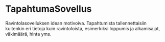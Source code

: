 # TapahtumaSovellus

Ravintolasovelluksen idean motivoiva. Tapahtumista tallennettaisiin kuitenkin eri tietoja kuin ravintoloista, esimerkiksi loppumis ja alkamisajat, väkimäärä, hinta yms.

